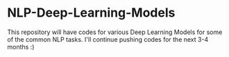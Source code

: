 # NLP-Deep-Learning-Models
This repository will have codes for various Deep Learning Models for some of the common NLP tasks. I'll continue pushing codes for the next 3-4 months :) 
